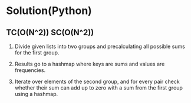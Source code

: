 # Solution(Python)

## TC(O(N^2)) SC(O(N^2))
1. Divide given lists into two groups and precalculating all possible sums for the first group.

2. Results go to a hashmap where keys are sums and values are frequencies.

3. Iterate over elements of the second group, and for every pair check whether their sum can add up to zero with a sum from the first group using a hashmap.